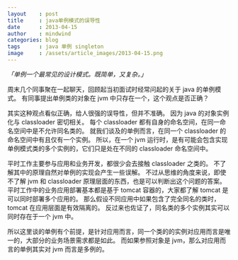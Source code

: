 ```yaml
---
layout    : post
title     : java单例模式的误导性
date      : 2013-04-15
author    : mindwind
categories: blog
tags      : java 单例 singleton
image     : /assets/article_images/2013-04-15.png
---
```



_「单例一个最常见的设计模式。既简单，又复杂。」_


周末几个同事聚在一起聊天，回顾起当初面试时经常问起的关于 java 的单例模式。
有同事提出单例类的对象在 jvm 中只存在一个，这个观点是否正确？

其实这种观点看似正确，给人很强的误导性，但并不准确。
因为 java 的对象实例化与 classloader 密切相关。
每个 classloader 都有自身的命名空间，在同一命名空间中是不允许同名类的。
就我们谈及的单例而言，在同一个 classloader 的命名空间中有且仅有一个实例。
所以，在一个 jvm 运行时，是有可能会包含实现单例模式类的多个实例的，它们只是处在不同的 classloader 命名空间中。

平时工作主要参与应用和业务开发，都很少会去接触 classloader 之类的。
不了解其中的原理自然对单例的实现会产生一些误解。
不过从思维的角度来说，即使不了解 jvm 和 classloader 原理层面的东西，也是可以判断出这个问题的答案。
平时工作中的业务应用部署基本都是基于 tomcat 容器的，大家都了解 tomcat 是可以同时部署多个应用的。
那么假设不同应用中如果包含了完全同名的类时，tomcat 在应用层面是有效隔离的。
反过来也佐证了，同名类的多个实例其实可以同时存在于一个 jvm 中。

所以这里谈的单例有个前提，是针对应用而言，同一个类的的实例对应用而言是唯一的，大部分的业务场景需求都是如此。
而如果参照对象是 jvm，那么对应用而言的单例其实对 jvm 而言是多例的。
